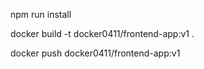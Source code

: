 npm run install

docker build -t docker0411/frontend-app:v1 .

docker push docker0411/frontend-app:v1
